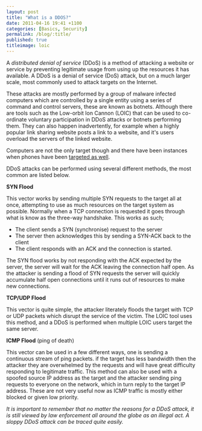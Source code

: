 ```yaml
---
layout: post
title: "What is a DDOS?"
date: 2011-04-16 19:41 +1100
categories: [Basics, Security]
permalink: /blog/:title/
published: true
titleimage: loic
---
```


A *distributed denial of service* (DDoS) is a method of attacking a website or service by preventing legitimate usage from using up the resources it has available. A DDoS is a denial of service (DoS) attack, but on a much larger scale, most commonly used to attack targets on the Internet.

These attacks are mostly performed by a group of malware infected computers which are controlled by a single entity using a series of command and control servers, these are known as botnets. Although there are tools such as the Low-orbit Ion Cannon (LOIC) that can be used to co-ordinate voluntary participation in DDoS attacks or botnets performing them. They can also happen inadvertently, for example when a highly popular link sharing website posts a link to a website, and it's users overload the servers of the linked website.

Computers are not the only target though and there have been instances when phones have been [targeted as well][phone-attacks].

DDoS attacks can be performed using several different methods, the most common are listed below.

**SYN Flood**

This vector works by sending multiple SYN requests to the target all at once, attempting to use as much resources on the target system as possible. Normally when a TCP connection is requested it goes through what is know as the three-way handshake. This works as such;

* The client sends a SYN (synchronise) request to the server
* The server then acknowledges this by sending a SYN-ACK back to the client
* The client responds with an ACK and the connection is started.

The SYN flood works by not responding with the ACK expected by the server, the server will wait for the ACK leaving the connection half open. As the attacker is sending a flood of SYN requests the server will quickly accumulate half open connections until it runs out of resources to make new connections.

**TCP/UDP Flood**

This vector is quite simple, the attacker literately floods the target with TCP or UDP packets which disrupt the service of the victim. The LOIC tool uses this method, and a DDoS is performed when multiple LOIC users target the same server.

**ICMP Flood** (ping of death)

This vector can be used in a few different ways, one is sending a continuous stream of ping packets. if the target has less bandwidth then the attacker they are overwhelmed by the requests and will have great difficulty responding to legitimate traffic. This method can also be used with a spoofed source IP address as the target and the attacker sending ping requests to everyone on the network, which in turn reply to the target IP address. These are not very useful now as ICMP traffic is mostly either blocked or given low priority.

*It is important to remember that no matter the reasons for a DDoS attack, it is still viewed by law enforcement all around the globe as an illegal act. A sloppy DDoS attack can be traced quite easily.*

[phone-attacks]: http://gawker.com/5615031/justin-biebers-twitter-victim-demands-apology

